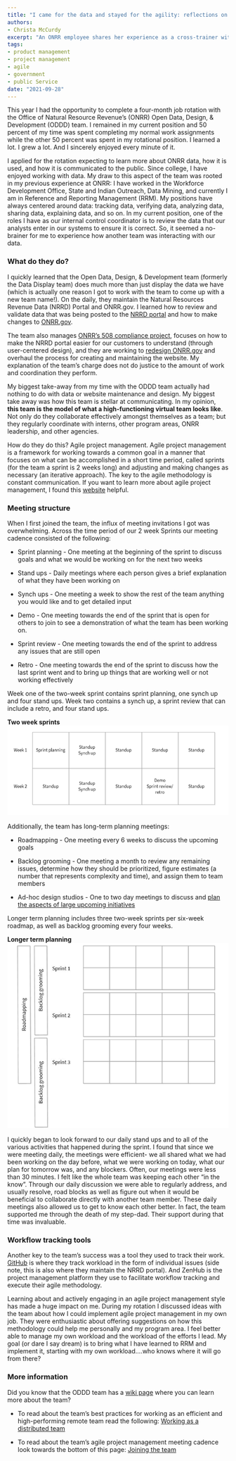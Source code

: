 ```yaml
---
title: "I came for the data and stayed for the agility: reflections on my rotation with the Open Data, Design, & Development team"
authors:
- Christa McCurdy
excerpt: "An ONRR employee shares her experience as a cross-trainer with the Open Data, Design, & Development team"
tags:
- product management
- project management
- agile
- government
- public Service
date: "2021-09-28"
---
```


This year I had the opportunity to complete a four-month job rotation with the Office of Natural Resource Revenue’s (ONRR) Open Data, Design, & Development (ODDD) team.  I remained in my current position and 50 percent of my time was spent completing my normal work assignments while the other 50 percent was spent in my rotational position.  I learned a lot.  I grew a lot.  And I sincerely enjoyed every minute of it.

I applied for the rotation expecting to learn more about ONRR data, how it is used, and how it is communicated to the public.  Since college, I have enjoyed working with data.  My draw to this aspect of the team was rooted in my previous experience at ONRR:  I have worked in the Workforce Development Office, State and Indian Outreach, Data Mining, and currently I am in Reference and Reporting Management (RRM).  My positions have always centered around data: tracking data, verifying data, analyzing data, sharing data, explaining data, and so on.  In my current position, one of the roles I have as our internal control coordinator is to review the data that our analysts enter in our systems to ensure it is correct.  So, it seemed a no-brainer for me to experience how another team was interacting with our data.

### What do they do?

I quickly learned that the Open Data, Design, & Development team (formerly the Data Display team) does much more than just display the data we have (which is actually one reason I got to work with the team to come up with a new team name!).  On the daily, they maintain the Natural Resources Revenue Data (NRRD) Portal and ONRR.gov.  I learned how to review and validate data that was being posted to the [NRRD portal](https://revenuedata.doi.gov) and how to make changes to [ONRR.gov](https://www.onrr.gov).   

The team also manages [ONRR’s 508 compliance project](https://blog-nrrd.doi.gov/accessibility/), focuses on how to make the NRRD portal easier for our customers to understand (through user-centered design), and they are working to [redesign ONRR.gov](https://blog-nrrd.doi.gov/stakeholders/) and overhaul the process for creating and maintaining the website.  My explanation of the team’s charge does not do justice to the amount of work and coordination they perform.

My biggest take-away from my time with the ODDD team actually had nothing to do with data or website maintenance and design.  My biggest take away was how this team is stellar at communicating.  In my opinion, **this team is the model of what a high-functioning virtual team looks like**.  Not only do they collaborate effectively amongst themselves as a team; but they regularly coordinate with interns, other program areas, ONRR leadership, and other agencies.

How do they do this?  Agile project management.  Agile project management is a framework for working towards a common goal in a manner that focuses on what can be accomplished in a short time period, called sprints (for the team a sprint is 2 weeks long) and adjusting and making changes as necessary (an iterative approach).  The key to the agile methodology is constant communication.  If you want to learn more about agile project management, I found this [website](https://www.atlassian.com/agile/project-management) helpful.

### Meeting structure

When I first joined the team, the influx of meeting invitations I got was overwhelming.  Across the time period of our 2 week Sprints our meeting cadence consisted of the following:

 - Sprint planning - One meeting at the beginning of the sprint to discuss goals and what we would be working on for the next two weeks

 - Stand ups - Daily meetings where each person gives a brief explanation of what they have been working on

 - Synch ups - One meeting a week to show the rest of the team anything you would like and to get detailed input

 - Demo - One meeting towards the end of the sprint that is open for others to join to see a demonstration of what the team has been working on.

 - Sprint review - One meeting towards the end of the sprint to address any issues that are still open

 - Retro - One meeting towards the end of the sprint to discuss how the last sprint went and to bring up things that are working well or not working effectively

Week one of the two-week sprint contains sprint planning, one synch up and four stand ups.  Week two contains a synch up, a sprint review that can include a retro, and four stand ups.

**Two week sprints**
![Two week sprints](./twoweeksprints.png)


Additionally, the team has long-term planning meetings:

 - Roadmapping - One meeting every 6 weeks to discuss the upcoming goals

 - Backlog grooming - One meeting a month to review any remaining issues, determine how they should be prioritized, figure estimates (a number that represents complexity and time), and assign them to team members

 - Ad-hoc design studios - One to two day meetings to discuss and [plan the aspects of large upcoming initiatives](https://blog-nrrd.doi.gov/remote-design-studio/)

Longer term planning includes three two-week sprints per six-week roadmap, as well as backlog grooming every four weeks.

**Longer term planning**
![Longer term planning](./longertermplanning.png)


I quickly began to look forward to our daily stand ups and to all of the various activities that happened during the sprint.  I found that since we were meeting daily, the meetings were efficient- we all shared what we had been working on the day before, what we were working on today, what our plan for tomorrow was, and any blockers.  Often, our meetings were less than 30 minutes.  I felt like the whole team was keeping each other “in the know”.  Through our daily discussion we were able to regularly address, and usually resolve, road blocks as well as figure out when it would be beneficial to collaborate directly with another team member.  These daily meetings also allowed us to get to know each other better. In fact, the team supported me through the death of my step-dad.  Their support during that time was invaluable.

### Workflow tracking tools

Another key to the team’s success was a tool they used to track their work.  [GitHub](https://github.com/ONRR/) is where they track workload in the form of individual issues (side note, this is also where they maintain the NRRD portal).  And ZenHub is the project management platform they use to facilitate workflow tracking and execute their agile methodology.

Learning about and actively engaging in an agile project management style has made a huge impact on me.  During my rotation I discussed ideas with the team about how I could implement agile project management in my own job.  They were enthusiastic about offering suggestions on how this methodology could help me personally and my program area.  I feel better able to manage my own workload and the workload of the efforts I lead.  My goal (or dare I say dream) is to bring what I have learned to RRM and implement it, starting with my own workload….who knows where it will go from there?


### More information

Did you know that the ODDD team has a [wiki page](https://github.com/ONRR/nrrd/wiki) where you can learn more about the team?   

 - To read about the team’s best practices for working as an efficient and high-performing remote team read the following:  [Working as a distributed team](https://github.com/ONRR/nrrd/wiki/Basics-for-making-distributed-work-work)

 - To read about the team’s agile project management meeting cadence look towards the bottom of this page:  [Joining the team](https://github.com/ONRR/nrrd/wiki/Joining-the-Natural-Resources-Revenue-Data-project-team)

